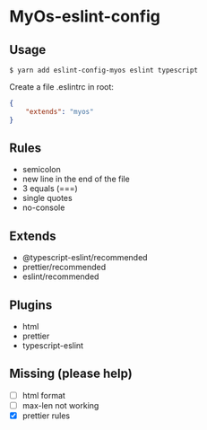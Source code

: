 # MyOs-eslint-config

## Usage
`$ yarn add eslint-config-myos eslint typescript`

Create a file .eslintrc in root:
```json
{
	"extends": "myos"
}
```

## Rules
- semicolon
- new line in the end of the file
- 3 equals (===)
- single quotes
- no-console

## Extends
- @typescript-eslint/recommended
- prettier/recommended
- eslint/recommended

## Plugins
- html
- prettier
- typescript-eslint

## Missing (please help)
- [ ] html format
- [ ] max-len not working
- [x] prettier rules
